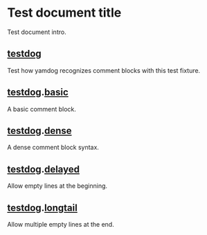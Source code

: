 <a name="top"></a>
# Test document title

Test document intro.


<a name="testdog"></a>
## [testdog](#testdog)

Test how yamdog recognizes comment blocks with
this test fixture.

<a name="testdogbasic"></a>
## [testdog](#testdog).[basic](#testdogbasic)

A basic comment block.

<a name="testdogdense"></a>
## [testdog](#testdog).[dense](#testdogdense)

A dense comment block syntax.

<a name="testdogdelayed"></a>
## [testdog](#testdog).[delayed](#testdogdelayed)

Allow empty lines at the beginning.

<a name="testdoglongtail"></a>
## [testdog](#testdog).[longtail](#testdoglongtail)

Allow multiple empty lines at the end.
